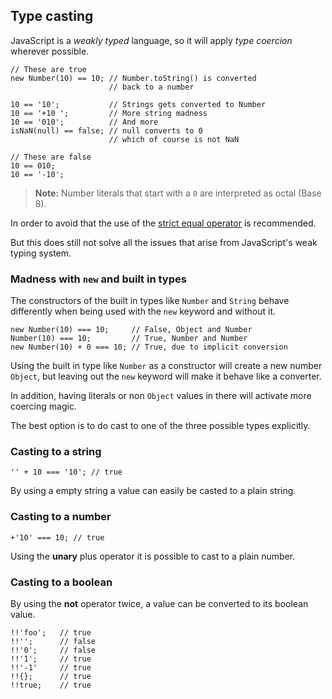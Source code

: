 ## Type casting

JavaScript is a *weakly typed* language, so it will apply *type coercion*
wherever possible.

    // These are true
    new Number(10) == 10; // Number.toString() is converted
                          // back to a number

    10 == '10';           // Strings gets converted to Number
    10 == '+10 ';         // More string madness
    10 == '010';          // And more 
    isNaN(null) == false; // null converts to 0
                          // which of course is not NaN
    
    // These are false
    10 == 010;
    10 == '-10';

> **Note:** Number literals that start with a `0` are interpreted as octal (Base
> 8).

In order to avoid that the use of the [strict equal operator](#types.equality) is
recommended.

But this does still not solve all the issues that arise from JavaScript's weak 
typing system.

### Madness with `new` and built in types

The constructors of the built in types like `Number` and `String` behave
differently when being used with the `new` keyword and without it.

    new Number(10) === 10;     // False, Object and Number
    Number(10) === 10;         // True, Number and Number
    new Number(10) + 0 === 10; // True, due to implicit conversion

Using the built in type like `Number` as a constructor will create a new number 
`Object`, but leaving out the `new` keyword will make it behave like a converter.

In addition, having literals or non `Object` values in there will activate more 
coercing magic.

The best option is to do cast to one of the three possible types explicitly.

### Casting to a string

    '' + 10 === '10'; // true

By using a empty string a value can easily be casted to a plain string.

### Casting to a number

    +'10' === 10; // true

Using the **unary** plus operator it is possible to cast to a plain number.

### Casting to a boolean

By using the **not** operator twice, a value can be converted to its boolean 
value. 

    !!'foo';   // true
    !!'';      // false
    !!'0';     // false
    !!'1';     // true
    !!'-1'     // true
    !!{};      // true
    !!true;    // true

